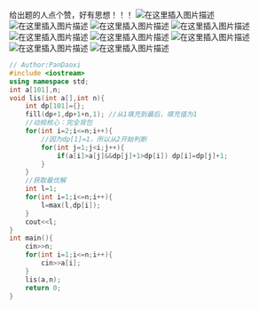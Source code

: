 给出题的人点个赞，好有思想！！！
![在这里插入图片描述](https://pic.2ge.org/cdn/?url=https://img-blog.csdnimg.cn/ea31c9f76ef14ddd89dd2dfed24141bc.png?x-oss-process=image/watermark,type_d3F5LXplbmhlaQ,shadow_50,text_Q1NETiBA5r2Y6YGT54a5,size_20,color_FFFFFF,t_70,g_se,x_16)
![在这里插入图片描述](https://pic.2ge.org/cdn/?url=https://img-blog.csdnimg.cn/1994801d95d949debea14c291a218b96.png?x-oss-process=image/watermark,type_d3F5LXplbmhlaQ,shadow_50,text_Q1NETiBA5r2Y6YGT54a5,size_20,color_FFFFFF,t_70,g_se,x_16)
![在这里插入图片描述](https://pic.2ge.org/cdn/?url=https://img-blog.csdnimg.cn/3fd4bd00e09d4c718ddd26de7309f233.png?x-oss-process=image/watermark,type_d3F5LXplbmhlaQ,shadow_50,text_Q1NETiBA5r2Y6YGT54a5,size_20,color_FFFFFF,t_70,g_se,x_16)
![在这里插入图片描述](https://pic.2ge.org/cdn/?url=https://img-blog.csdnimg.cn/25e1268975d946fdac85abf6d46e0997.png?x-oss-process=image/watermark,type_d3F5LXplbmhlaQ,shadow_50,text_Q1NETiBA5r2Y6YGT54a5,size_20,color_FFFFFF,t_70,g_se,x_16)
![在这里插入图片描述](https://pic.2ge.org/cdn/?url=https://img-blog.csdnimg.cn/c6fb23e9ef3b4045a0e70ea9b9db3ea6.png?x-oss-process=image/watermark,type_d3F5LXplbmhlaQ,shadow_50,text_Q1NETiBA5r2Y6YGT54a5,size_20,color_FFFFFF,t_70,g_se,x_16)
![在这里插入图片描述](https://pic.2ge.org/cdn/?url=https://img-blog.csdnimg.cn/cff0dc43de524028991cd52e532f0eea.png?x-oss-process=image/watermark,type_d3F5LXplbmhlaQ,shadow_50,text_Q1NETiBA5r2Y6YGT54a5,size_20,color_FFFFFF,t_70,g_se,x_16)
![在这里插入图片描述](https://pic.2ge.org/cdn/?url=https://img-blog.csdnimg.cn/275ccdc2859d435a8f707ad063f8a77b.png?x-oss-process=image/watermark,type_d3F5LXplbmhlaQ,shadow_50,text_Q1NETiBA5r2Y6YGT54a5,size_20,color_FFFFFF,t_70,g_se,x_16)
![在这里插入图片描述](https://pic.2ge.org/cdn/?url=https://img-blog.csdnimg.cn/a34d6c9f3b3c43d5b4bb9b5696ad8ddf.png?x-oss-process=image/watermark,type_d3F5LXplbmhlaQ,shadow_50,text_Q1NETiBA5r2Y6YGT54a5,size_20,color_FFFFFF,t_70,g_se,x_16)
![在这里插入图片描述](https://pic.2ge.org/cdn/?url=https://img-blog.csdnimg.cn/00d3e09080504dc6beb33c11ceec1f85.png)

```cpp
// Author:PanDaoxi
#include <iostream>
using namespace std;
int a[101],n;
void lis(int a[],int n){
	int dp[101]={};
	fill(dp+1,dp+1+n,1); //从1填充到最后，填充值为1
	//动规核心：完全背包
	for(int i=2;i<=n;i++){
		//因为dp[1]=1，所以从2开始判断
		for(int j=1;j<i;j++){
			if(a[i]>a[j]&&dp[j]+1>dp[i]) dp[i]=dp[j]+1;
		} 
	} 
	//获取最优解
	int l=1;
	for(int i=1;i<=n;i++){
		l=max(l,dp[i]);
	} 
	cout<<l;
}
int main(){ 
	cin>>n;
	for(int i=1;i<=n;i++){
		cin>>a[i];
	}
	lis(a,n);
	return 0;
}
 
```

